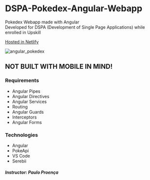 # DSPA-Pokedex-Angular-Webapp
Pokedex Webapp made with Angular </br>
Developed for DSPA (Development of Single Page Applications) while enrolled in Upskill

[Hosted in Netlify](https://incredible-piroshki-6f112c.netlify.app/)

![angular_pokedex](https://github.com/tbarracha/DSPA-Pokdex-Angular-Webapp/assets/21272904/5386dda0-559b-448a-a296-fd1185980dbf)

## NOT BUILT WITH MOBILE IN MIND!

### Requirements
- Angular Pipes
- Angular Directives
- Angular Services
- Routing
- Angular Guards
- Interceptors
- Angular Forms
### Technologies
- Angular
- PokeApi
- VS Code
- Serebii

##### Instructor: Paulo Proença
